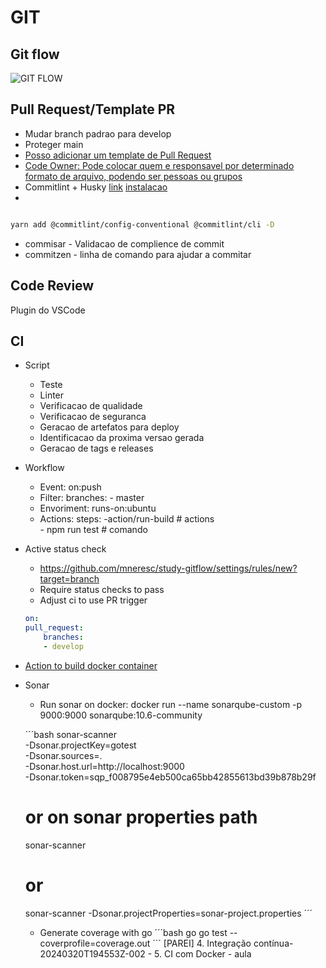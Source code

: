 # GIT

## Git flow

![GIT FLOW](https://lh3.googleusercontent.com/70jaEZnESXQ6SssU5uI4yO62JBz6xq2sNrrz8bW_ap2CuWUaQlbKs3j6NyRJnvcvYwAugkW8WzNJX21dZ2SMd9O_1TTpKZT-FsBkYSPy4rUSpJSo2C-WPTaLc2jQ8ancyj1TetXQ "GIT Flow")


## Pull Request/Template PR

* Mudar branch padrao para develop
* Proteger main
* [Posso adicionar um template de Pull Request](./.github/PULL_REQUEST_TEMPLATE.md)
* [Code Owner: Pode colocar quem e responsavel por determinado formato de arquivo, podendo ser pessoas ou grupos](./.github/codeowners)
* Commitlint + Husky [link](https://commitlint.js.org/guides/local-setup.html) [instalacao](https://dev.to/vitordevsp/padronizacao-de-commit-com-commitlint-husky-e-commitizen-3g1n)
* 

```bash

yarn add @commitlint/config-conventional @commitlint/cli -D

```
* commisar - Validacao de complience de commit
* commitzen - linha de comando para ajudar a commitar

## Code Review

Plugin do VSCode

## CI

* Script
    * Teste
    * Linter
    * Verificacao de qualidade
    * Verificacao de seguranca
    * Geracao de artefatos para deploy
    * Identificacao da proxima versao gerada
    * Geracao de tags e releases

* Workflow
    * Event: on:push
    * Filter: branches: - master
    * Envoriment: runs-on:ubuntu
    * Actions: steps: 
            -action/run-build # actions  
            - npm run test    # comando
* Active status check 
    * https://github.com/mneresc/study-gitflow/settings/rules/new?target=branch
    * Require status checks to pass
    * Adjust ci to use PR trigger

    ```yml
    on: 
    pull_request:
        branches:
        - develop
    ```

* [Action to build docker container](https://github.com/marketplace/actions/build-and-push-docker-images)

* Sonar
    * Run sonar on docker: docker run --name sonarqube-custom -p 9000:9000 sonarqube:10.6-community

    ´´´bash
    sonar-scanner \
    -Dsonar.projectKey=gotest \
    -Dsonar.sources=. \
    -Dsonar.host.url=http://localhost:9000 \
    -Dsonar.token=sqp_f008795e4eb500ca65bb42855613bd39b878b29f

    # or on sonar properties path

    sonar-scanner 

    # or

    sonar-scanner -Dsonar.projectProperties=sonar-project.properties
    ´´´
    * Generate coverage with go
    ´´´bash
        go go test --coverprofile=coverage.out
    ´´´
[PAREI] 4. Integração contínua-20240320T194553Z-002 - 5. CI com Docker - aula 

